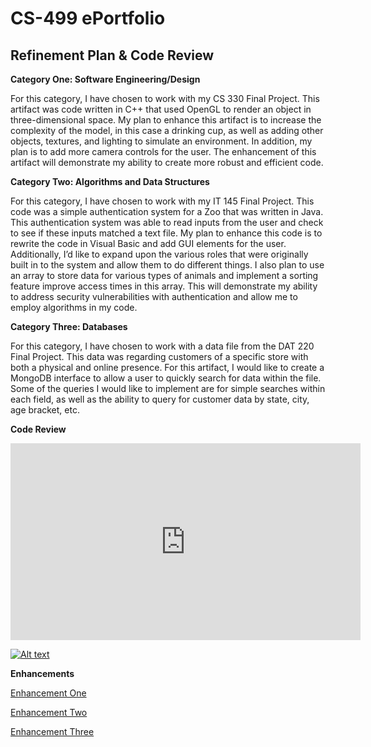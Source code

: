 # CS-499 ePortfolio

## Refinement Plan & Code Review

**Category One: Software Engineering/Design**

For this category, I have chosen to work with my CS 330 Final Project. This artifact was code written in C++ that used OpenGL to render an object in three-dimensional space. My plan to enhance this artifact is to increase the complexity of the model, in this case a drinking cup, as well as adding other objects, textures, and lighting to simulate an environment. In addition, my plan is to add more camera controls for the user. The enhancement of this artifact will demonstrate my ability to create more robust and efficient code.

**Category Two: Algorithms and Data Structures**

For this category, I have chosen to work with my IT 145 Final Project. This code was a simple authentication system for a Zoo that was written in Java. This authentication system was able to read inputs from the user and check to see if these inputs matched a text file. My plan to enhance this code is to rewrite the code in Visual Basic and add GUI elements for the user. Additionally, I’d like to expand upon the various roles that were originally built in to the system and allow them to do different things. I also plan to use an array to store data for various types of animals and implement a sorting feature improve access times in this array. This will demonstrate my ability to address security vulnerabilities with authentication and allow me to employ algorithms in my code.
  
**Category Three: Databases**

For this category, I have chosen to work with a data file from the DAT 220 Final Project. This data was regarding customers of a specific store with both a physical and online presence. For this artifact, I would like to create a MongoDB interface to allow a user to quickly search for data within the file. Some of the queries I would like to implement are for simple searches within each field, as well as the ability to query for customer data by state, city, age bracket, etc. 

**Code Review**

<iframe src="https://www.youtube.com/embed/{{ yVP35t4-eYc }}" 
    width="560" 
    height="315"
    frameborder="0" 
    allowfullscreen>
</iframe>

[![Alt text](https://img.youtube.com/vi/yVP35t4-eYc/0.jpg)](https://www.youtube.com/watch?v=yVP35t4-eYc)

**Enhancements**

[Enhancement One](https://kdilick9.github.io/EnhancementOne.html)

[Enhancement Two](https://kdilick9.github.io/EnhancementTwo.html)

[Enhancement Three](https://kdilick9.github.io/EnhancementThree.html)

